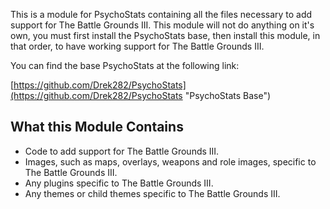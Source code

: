 This is a module for PsychoStats containing all the files necessary to add support for The Battle Grounds III.  This module will not do anything on it's own, you must first install the PsychoStats base, then install this module, in that order, to have working support for The Battle Grounds III.

You can find the base PsychoStats at the following link:

[https://github.com/Drek282/PsychoStats](https://github.com/Drek282/PsychoStats "PsychoStats Base")


## **What this Module Contains**

* Code to add support for The Battle Grounds III.
* Images, such as maps, overlays, weapons and role images, specific to The Battle Grounds III.
* Any plugins specific to The Battle Grounds III.
* Any themes or child themes specific to The Battle Grounds III.
